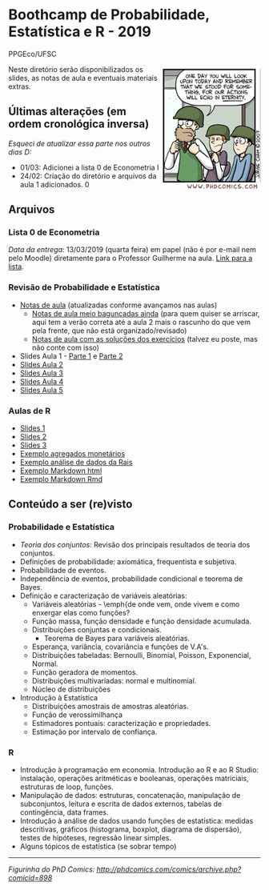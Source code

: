 # Boothcamp de Probabilidade, Estatística e R - 2019
PPGEco/UFSC

<p align = "right">
    <img src="https://github.com/aishameriane/msc-economics/blob/master/revisao-prob/war.png" alt="Choose your destiny" width="200" align = "right">

Neste diretório serão disponibilizados os slides, as notas de aula e eventuais materiais extras.

## Últimas alterações (em ordem cronológica inversa)
_Esqueci de atualizar essa parte nos outros dias D:_

- 01/03: Adicionei a lista 0 de Econometria I
- 24/02: Criação do diretório e arquivos da aula 1 adicionados.
0

## Arquivos

### Lista 0 de Econometria

_Data da entrega_: 13/03/2019 (quarta feira) em papel (não é por e-mail nem pelo Moodle) diretamente para o Professor Guilherme na aula.
[Link para a lista](https://github.com/aishameriane/msc-economics/blob/master/revisao-prob/ListaRevisao_2019.pdf).

### Revisão de Probabilidade e Estatística

* [Notas de aula](https://github.com/aishameriane/msc-economics/blob/master/revisao-prob/Notas%20de%20aula%201.pdf) (atualizadas conforme avançamos nas aulas)
     * [Notas de aula meio bagunçadas ainda](https://github.com/aishameriane/msc-economics/blob/master/revisao-prob/Notas%20de%20aula.pdf) (para quem quiser se arriscar, aqui tem a verão correta até a aula 2 mais o rascunho do que vem pela frente, que não está organizado/revisado)
     * [Notas de aula com as soluções dos exercícios]() (talvez eu poste, mas não conte com isso)
* Slides Aula 1 - [Parte 1](https://github.com/aishameriane/msc-economics/blob/master/revisao-prob/Aula%201%20parte%201.pdf) e [Parte 2](https://github.com/aishameriane/msc-economics/blob/master/revisao-prob/Aula%201%20parte%202.pdf)
* [Slides Aula 2](https://github.com/aishameriane/msc-economics/blob/master/revisao-prob/Aula%202.pdf)
* [Slides Aula 3](https://github.com/aishameriane/msc-economics/blob/master/revisao-prob/Aula%203.pdf)
* [Slides Aula 4](https://github.com/aishameriane/msc-economics/blob/master/revisao-prob/Aula%204.pdf)
* [Slides Aula 5]()

### Aulas de R

* [Slides 1](https://github.com/aishameriane/msc-economics/blob/master/revisao-prob/Aula%201%20-%20Parte%201.pdf)
* [Slides 2](https://github.com/aishameriane/msc-economics/blob/master/revisao-prob/Aula%201%20-%20Parte%202.pdf)
* [Slides 3](https://github.com/aishameriane/msc-economics/blob/master/revisao-prob/Aula%201%20-%20Parte%203.pdf)
* [Exemplo agregados monetários](https://htmlpreview.github.io/?https://github.com/aishameriane/msc-economics/blob/master/revisao-prob/Agregados%20monet%C3%A1rios%20-%20html.html)
* [Exemplo análise de dados da Rais](https://github.com/aishameriane/msc-economics/blob/master/revisao-prob/Exemplo%20de%20an%C3%A1lise%20descritiva%20com%20dados%20da%20RAIS.pdf)
* [Exemplo Markdown html](https://htmlpreview.github.io/?https://github.com/aishameriane/msc-economics/blob/master/revisao-prob/Exemplo%20RMarkdown.html)
* [Exemplo Markdown Rmd](https://github.com/aishameriane/msc-economics/blob/master/revisao-prob/Exemplo%20RMarkdown.Rmd)

## Conteúdo a ser (re)visto

### Probabilidade e Estatística

* *Teoria dos conjuntos:* Revisão dos principais resultados de teoria dos conjuntos.
* Definições de probabilidade: axiomática, frequentista e subjetiva. 
* Probabilidade de eventos.
* Independência de eventos, probabilidade condicional e teorema de Bayes.
* Definição e caracterização de variáveis aleatórias:
    * Variáveis aleatórias - \emph{de onde vem, onde vivem e como enxergar elas como funções?
    * Função massa, função densidade e função densidade acumulada.
    * Distribuições conjuntas e condicionais.
        * Teorema de Bayes para variáveis aleatórias.
    * Esperança, variância, covariância e funções de V.A's.
    * Distribuições tabeladas: Bernoulli, Binomial, Poisson, Exponencial, Normal.
    * Função geradora de momentos.
    * Distribuições multivariadas: normal e multinomial.
    * Núcleo de distribuições
* Introdução à Estatística
    * Distribuições amostrais de amostras aleatórias.
    * Função de verossimilhança
    * Estimadores pontuais: caracterização e propriedades.
    * Estimação por intervalo de confiança.

### R

* Introdução à programação em economia. Introdução ao R e ao R Studio: instalação, operações aritméticas e booleanas, operações matriciais, estruturas de loop, funções.
* Manipulação de dados: estruturas, concatenação, manipulação de subconjuntos, leitura e escrita de dados externos, tabelas de contingência, data frames.
* Introdução à análise de dados usando funções de estatística: medidas descritivas, gráficos (histograma, boxplot, diagrama de dispersão), testes de hipóteses, regressão linear simples.
* Alguns tópicos de estatística (se sobrar tempo)

------
_Figurinha do PhD Comics: http://phdcomics.com/comics/archive.php?comicid=898_

